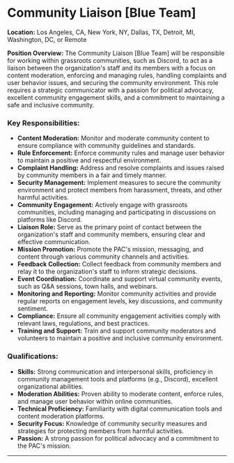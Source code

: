 # **Community Liaison [Blue Team]**

**Location:** Los Angeles, CA, New York, NY, Dallas, TX, Detroit, MI, Washington, DC, or Remote

**Position Overview:**
The Community Liaison [Blue Team] will be responsible for working within grassroots communities, such as Discord, to act as a liaison between the organization's staff and its members with a focus on content moderation, enforcing and managing rules, handling complaints and user behavior issues, and securing the community environment. This role requires a strategic communicator with a passion for political advocacy, excellent community engagement skills, and a commitment to maintaining a safe and inclusive community.

### Key Responsibilities:
- **Content Moderation:** Monitor and moderate community content to ensure compliance with community guidelines and standards.
- **Rule Enforcement:** Enforce community rules and manage user behavior to maintain a positive and respectful environment.
- **Complaint Handling:** Address and resolve complaints and issues raised by community members in a fair and timely manner.
- **Security Management:** Implement measures to secure the community environment and protect members from harassment, threats, and other harmful activities.
- **Community Engagement:** Actively engage with grassroots communities, including managing and participating in discussions on platforms like Discord.
- **Liaison Role:** Serve as the primary point of contact between the organization's staff and community members, ensuring clear and effective communication.
- **Mission Promotion:** Promote the PAC's mission, messaging, and content through various community channels and activities.
- **Feedback Collection:** Collect feedback from community members and relay it to the organization's staff to inform strategic decisions.
- **Event Coordination:** Coordinate and support virtual community events, such as Q&A sessions, town halls, and webinars.
- **Monitoring and Reporting:** Monitor community activities and provide regular reports on engagement levels, key discussions, and community sentiment.
- **Compliance:** Ensure all community engagement activities comply with relevant laws, regulations, and best practices.
- **Training and Support:** Train and support community moderators and volunteers to maintain a positive and inclusive community environment.

### Qualifications:
- **Skills:** Strong communication and interpersonal skills, proficiency in community management tools and platforms (e.g., Discord), excellent organizational abilities.
- **Moderation Abilities:** Proven ability to moderate content, enforce rules, and manage user behavior within online communities.
- **Technical Proficiency:** Familiarity with digital communication tools and content moderation platforms.
- **Security Focus:** Knowledge of community security measures and strategies for protecting members from harmful activities.
- **Passion:** A strong passion for political advocacy and a commitment to the PAC's mission.

---
